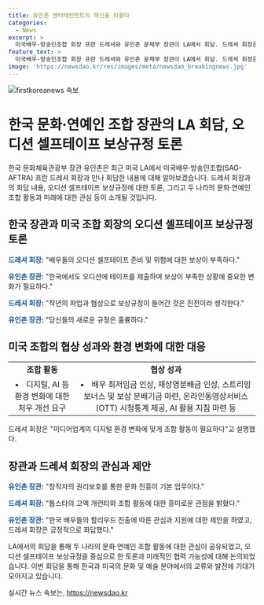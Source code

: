 ```yaml
---
title: 유인촌 엔터테인먼트의 혁신을 이끌다
categories:
  - News
excerpt: >
  미국배우·방송인조합 회장 프란 드레셔와 유인촌 문체부 장관이 LA에서 회담. 드레셔 회장은 오디션 셀프테이프 보상 규정의 중요성 강조하며, 유 장관은 한국과 미국의 파업과 협상 과정 유사성을 언급했다. 또한, 배우들의 처우 개선을 위한 파업의 성과와 미디어 업계의 디지털 환경 변화에 맞는 조합의 필요성을 설명했다. 유 장관은 한국 배우들의 해외진출이 늘어나면서 미국 조합에 가입하는 경우를 대비해 협력 요청했고, 드레셔 회장은 수용 의사를 밝혔다.
feature_text: >
  미국배우·방송인조합 회장 프란 드레셔와 유인촌 문체부 장관이 LA에서 회담. 드레셔 회장은 오디션 셀프테이프 보상 규정의 중요성 강조하며, 유 장관은 한국과 미국의 파업과 협상 과정 유사성을 언급했다. 또한, 배우들의 처우 개선을 위한 파업의 성과와 미디어 업계의 디지털 환경 변화에 맞는 조합의 필요성을 설명했다. 유 장관은 한국 배우들의 해외진출이 늘어나면서 미국 조합에 가입하는 경우를 대비해 협력 요청했고, 드레셔 회장은 수용 의사를 밝혔다.
image: 'https://newsdao.kr/res/images/meta/newsdao_breakingnews.jpg'
---
```


<p><img src="https://newsdao.kr/res/images/meta/newsdao_breakingnews.jpg" alt="firstkoreanews 속보" /></p>

<h1>한국 문화·연예인 조합 장관의 LA 회담, 오디션 셀프테이프 보상규정 토론</h1>

<p data-ke-size="size16">한국 문화체육관광부 장관 유인촌은 최근 미국 LA에서 미국배우·방송인조합(SAG-AFTRA) 프란 드레셔 회장과 만나 회담한 내용에 대해 알아보겠습니다. 드레셔 회장과의 회담 내용, 오디션 셀프테이프 보상규정에 대한 토론, 그리고 두 나라의 문화·연예인 조합 활동과 미래에 대한 관심 등이 소개될 것입니다.</p>

<h2 data-ke-size="size26">한국 장관과 미국 조합 회장의 오디션 셀프테이프 보상규정 토론</h2>

<p><b><span style="color: #1a5490;">드레셔 회장:</span></b> "배우들의 오디션 셀프테이프 준비 및 위험에 대한 보상이 부족하다."</p>

<p><b><span style="color: #1a5490;">유인촌 장관:</span></b> "한국에서도 오디션에 테이프를 제출하며 보상이 부족한 상황에 중요한 변화가 필요하다."</p>

<p><b><span style="color: #1a5490;">드레셔 회장:</span></b> "작년의 파업과 협상으로 보상규정이 들어간 것은 진전이라 생각한다."</p>

<p><b><span style="color: #1a5490;">유인촌 장관:</span></b> "당신들의 새로운 규정은 훌륭하다."</p>

<h2 data-ke-size="size26">미국 조합의 협상 성과와 환경 변화에 대한 대응</h2>

<table>
    <tr>
        <td style="text-align: center; height: 17px;"><b>조합 활동</b></td>
        <td style="text-align: center; height: 17px;"><b>협상 성과</b></td>
    </tr>
    <tr>
        <td style="text-align: center; height: 17px;"><li>디지털, AI 등 환경 변화에 대한 처우 개선 요구</li></td>
        <td style="text-align: center; height: 17px;"><li>배우 최저임금 인상, 재상영분배금 인상, 스트리밍 보너스 및 보상 분배기금 마련, 온라인동영상서비스(OTT) 시청통계 제공, AI 활용 지침 마련 등</li></td>
    </tr>
</table>

<p>드레셔 회장은 "미디어업계의 디지털 환경 변화에 맞게 조합 활동이 필요하다"고 설명했다.</p>

<h2 data-ke-size="size26">장관과 드레셔 회장의 관심과 제안</h2>

<p><b><span style="color: #1a5490;">유인촌 장관:</span></b> "창작자의 권리보호를 통한 문화 진흥이 기본 업무이다."</p>

<p><b><span style="color: #1a5490;">드레셔 회장:</span></b> "톱스타의 고액 개런티와 조합 활동에 대한 흥미로운 관점을 밝혔다."</p>

<p><b><span style="color: #1a5490;">유인촌 장관:</span></b> "한국 배우들의 할리우드 진출에 따른 관심과 지원에 대한 제안을 하였고, 드레셔 회장은 긍정적으로 화답했다."</p>

<p data-ke-size="size16">LA에서의 회담을 통해 두 나라의 문화·연예인 조합 활동에 대한 관심이 공유되었고, 오디션 셀프테이프 보상규정을 중심으로 한 토론과 미래적인 협력 가능성에 대해 논의되었습니다. 이번 회담을 통해 한국과 미국의 문화 및 예술 분야에서의 교류와 발전에 기대가 모아지고 있습니다.</p>
실시간 뉴스 속보는, <a href="https://newsdao.kr" rel="dofollow">https://newsdao.kr</a>


